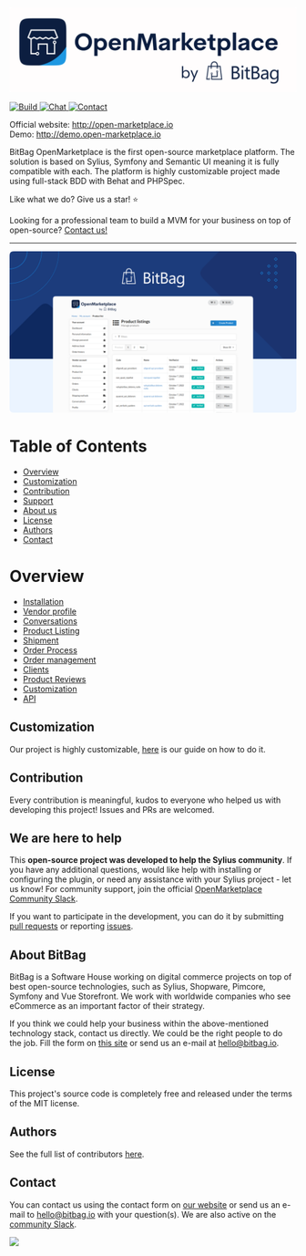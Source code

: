 <p align="center">
    <a href="https://bitbag.io/" target="_blank">
        <img src="doc/images/open-marketplace-logo.png" />
    </a>
</p>

<p>
    <a href="https://github.com/BitBagCommerce/OpenMarketplace/actions">
        <img src="https://img.shields.io/github/actions/workflow/status/BitBagCommerce/OpenMarketplace/build.yml?branch=master" alt="Build">
    </a>
    <a href="https://join.slack.com/t/openmarketplacegroup/shared_invite/zt-1ks2kfsqe-w_J2uqgTMNEAYQS0xa8Q8Q">
        <img src="https://img.shields.io/badge/chat-on%20slack-e51670.svg" alt="Chat">
    </a>
    <a href="https://bitbag.io/contact-us">
        <img src="https://img.shields.io/badge/support-contact%20author-blue" alt="Contact">
    </a>
</p>

Official website: http://open-marketplace.io </br>
Demo: http://demo.open-marketplace.io

BitBag OpenMarketplace is the first open-source marketplace platform. The solution is based on Sylius, Symfony and Semantic UI meaning it is fully compatible with each. The platform is highly customizable project made using full-stack BDD with Behat and PHPSpec.

Like what we do? Give us a star! ⭐

Looking for a professional team to build a MVM for your business on top of open-source? [Contact us!](https://bitbag.io/contact-us)

---
<p align="center">
    <a href="https://bitbag.io/" target="_blank">
        <img src="doc/images/overview.png" />
    </a>
</p>

# Table of Contents

* [Overview](#overview)
* [Customization](#customization)
* [Contribution](#contribution)
* [Support](#we-are-here-to-help)
* [About us](#about-bitbag)
* [License](#license)
* [Authors](#Authors)
* [Contact](#contact)

# Overview

- [Installation](./doc/installation.md)
- [Vendor profile](./doc/vendor-profile.md)
- [Conversations](./doc/conversations.md)
- [Product Listing](./doc/product_listings.md)
- [Shipment](./doc/manage_shipping_methods.md)
- [Order Process](./doc/order_process.md)
- [Order management](./doc/manage_orders.md)
- [Clients](./doc/manage_clients.md)
- [Product Reviews](./doc/manage_product_reviews.md)
- [Customization](./doc/how_to_customize.md)
- [API](./doc/api.md)

## Customization

Our project is highly customizable, [here](./doc/how_to_customize.md) is our guide on how to do it.

## Contribution

Every contribution is meaningful, kudos to everyone who helped us with developing this project! Issues and PRs are welcomed.

## We are here to help

This **open-source project was developed to help the Sylius community**. If you have any additional questions, would like help with installing or configuring the plugin, or need any assistance with your Sylius project - let us know! For community support, join the official [OpenMarketplace Community Slack](https://join.slack.com/t/openmarketplacegroup/shared_invite/zt-1vejiwrbn-XZkLwRH5L0s4L9~qfkcP~g).

If you want to participate in the development, you can do it by submitting [pull requests](https://github.com/BitBagCommerce/OpenMarketplace/pulls) or reporting [issues](https://github.com/BitBagCommerce/OpenMarketplace/issues).

## About BitBag

BitBag is a Software House working on digital commerce projects on top of best open-source technologies, such as Sylius, Shopware, Pimcore, Symfony and Vue Storefront. We work with worldwide companies who see eCommerce as an important factor of their strategy.

If you think we could help your business within the above-mentioned technology stack, contact us directly. We could be the right people to do the job. Fill the form on [this site](https://bitbag.io/contact-us/) or send us an e-mail at hello@bitbag.io.

## License

This project's source code is completely free and released under the terms of the MIT license.

## Authors

See the full list of contributors [here](https://github.com/BitBagCommerce/OpenMarketplace/contributors).

## Contact

You can contact us using the contact form on [our website](https://bitbag.io/contact-us/) or send us an e-mail to hello@bitbag.io with your question(s). We are also active on the [community Slack](https://join.slack.com/t/openmarketplacegroup/shared_invite/zt-1ij1t41wx-HfAR6~URm3OAcqm0jc423Q).

[![](https://bitbag.io/wp-content/uploads/2021/08/badges-bitbag.png)](https://bitbag.io/contact-us/)
